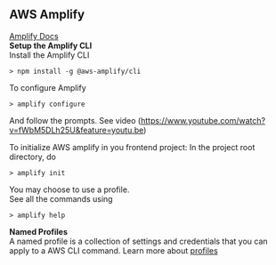## AWS Amplify  
[Amplify Docs](https://docs.amplify.aws/cli)  
__Setup the Amplify CLI__  
Install the Amplify CLI  
```
> npm install -g @aws-amplify/cli
```
To configure Amplify  
```
> amplify configure
```  
And follow the prompts. See video (https://www.youtube.com/watch?v=fWbM5DLh25U&feature=youtu.be)  

To initialize AWS amplify in you frontend project:
In the project root directory, do
```
> amplify init
```
You may choose to use a profile.  
See all the commands using
```
> amplify help
```
__Named Profiles__  
A named profile is a collection of settings and credentials that you can apply to a AWS CLI command.  Learn more about [profiles](https://docs.aws.amazon.com/cli/latest/userguide/cli-configure-profiles.html)
